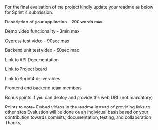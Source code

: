 For the final evaluation of the project kindly update your readme as below for Sprint 4 submission.

Description of your application - 200 words max

Demo video functionality - 3min max

Cypress test video - 90sec max

Backend unit test video - 90sec max

Link to API Documentation

Link to Project board

Link to Sprint4 deliverables

Frontend and backend team members

Bonus points if you can deploy and provide the web URL (not mandatory)

Points to note-
Embed videos in the readme instead of providing links to other sites
Evaluation will be done on an individual basis based on your contribution towards commits, documentation, testing, and collaboration
Thanks,
